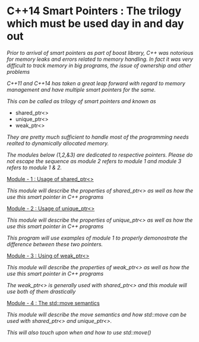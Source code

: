 # C++14 Smart Pointers : The trilogy which must be used day in and day out

*Prior to arrival of smart pointers as part of boost library, C++ was notorious for memory leaks and  errors related to memory handling. In fact it was very difficult to track memory in big programs, the issue of ownership and other problems*

*C++11 and C++14 has taken a great leap forward with regard to memory management and have multiple smart pointers for the same.*

*This can be called as trilogy of smart pointers and known as*

* shared_ptr<>
* unique_ptr<>
* weak_ptr<>

*They are pretty much sufficient to handle most of the programming needs realted to dynamically allocated memory.*

*The modules below (1,2,&3) are dedicated to respective pointers. Please do not escape the sequence as module 2 refers to module 1 and module 3 refers to module 1 & 2.*

[Module - 1 : Usage of shared_ptr<>](https://github.com/9lean/CplusPlus_SmartPointer/tree/master/Module1_shared_ptr)

*This module will describe the properties of shared_ptr<> as well as how the use this smart pointer in C++ programs*

[Module - 2 : Usage of unique_ptr<>](https://github.com/9lean/CplusPlus_SmartPointer/tree/master/Module2_unique_ptr)

*This module will describe the properties of unique_ptr<> as well as how the use this smart pointer in C++ programs*

*This program will use examples of module 1 to properly demonostrate the difference between these two pointers.*

[Module - 3 : Using of weak_ptr<>](https://github.com/9lean/CplusPlus_SmartPointer/tree/master/Module3_weak_ptr)

*This module will describe the properties of weak_ptr<> as well as how the use this smart pointer in C++ programs*

*The weak_ptr<> is generally used with shared_ptr<> and this module will use both of them drastically*

[Module - 4 : The std::move semantics]()

*This module will describe the move semantics and how std::move can be used with shared_ptr<> and unique_ptr<>.*

*This will also touch upon when and how to use std::move()*
